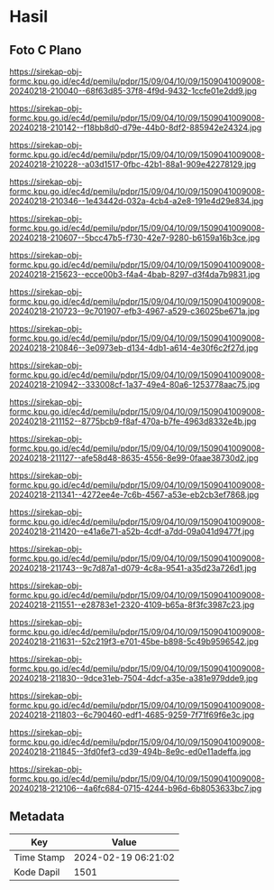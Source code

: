 # Hasil

## Foto C Plano

https://sirekap-obj-formc.kpu.go.id/ec4d/pemilu/pdpr/15/09/04/10/09/1509041009008-20240218-210040--68f63d85-37f8-4f9d-9432-1ccfe01e2dd9.jpg

https://sirekap-obj-formc.kpu.go.id/ec4d/pemilu/pdpr/15/09/04/10/09/1509041009008-20240218-210142--f18bb8d0-d79e-44b0-8df2-885942e24324.jpg

https://sirekap-obj-formc.kpu.go.id/ec4d/pemilu/pdpr/15/09/04/10/09/1509041009008-20240218-210228--a03d1517-0fbc-42b1-88a1-909e42278129.jpg

https://sirekap-obj-formc.kpu.go.id/ec4d/pemilu/pdpr/15/09/04/10/09/1509041009008-20240218-210346--1e43442d-032a-4cb4-a2e8-191e4d29e834.jpg

https://sirekap-obj-formc.kpu.go.id/ec4d/pemilu/pdpr/15/09/04/10/09/1509041009008-20240218-210607--5bcc47b5-f730-42e7-9280-b6159a16b3ce.jpg

https://sirekap-obj-formc.kpu.go.id/ec4d/pemilu/pdpr/15/09/04/10/09/1509041009008-20240218-215623--ecce00b3-f4a4-4bab-8297-d3f4da7b9831.jpg

https://sirekap-obj-formc.kpu.go.id/ec4d/pemilu/pdpr/15/09/04/10/09/1509041009008-20240218-210723--9c701907-efb3-4967-a529-c36025be671a.jpg

https://sirekap-obj-formc.kpu.go.id/ec4d/pemilu/pdpr/15/09/04/10/09/1509041009008-20240218-210846--3e0973eb-d134-4db1-a614-4e30f6c2f27d.jpg

https://sirekap-obj-formc.kpu.go.id/ec4d/pemilu/pdpr/15/09/04/10/09/1509041009008-20240218-210942--333008cf-1a37-49e4-80a6-1253778aac75.jpg

https://sirekap-obj-formc.kpu.go.id/ec4d/pemilu/pdpr/15/09/04/10/09/1509041009008-20240218-211152--8775bcb9-f8af-470a-b7fe-4963d8332e4b.jpg

https://sirekap-obj-formc.kpu.go.id/ec4d/pemilu/pdpr/15/09/04/10/09/1509041009008-20240218-211127--afe58d48-8635-4556-8e99-0faae38730d2.jpg

https://sirekap-obj-formc.kpu.go.id/ec4d/pemilu/pdpr/15/09/04/10/09/1509041009008-20240218-211341--4272ee4e-7c6b-4567-a53e-eb2cb3ef7868.jpg

https://sirekap-obj-formc.kpu.go.id/ec4d/pemilu/pdpr/15/09/04/10/09/1509041009008-20240218-211420--e41a6e71-a52b-4cdf-a7dd-09a041d9477f.jpg

https://sirekap-obj-formc.kpu.go.id/ec4d/pemilu/pdpr/15/09/04/10/09/1509041009008-20240218-211743--9c7d87a1-d079-4c8a-9541-a35d23a726d1.jpg

https://sirekap-obj-formc.kpu.go.id/ec4d/pemilu/pdpr/15/09/04/10/09/1509041009008-20240218-211551--e28783e1-2320-4109-b65a-8f3fc3987c23.jpg

https://sirekap-obj-formc.kpu.go.id/ec4d/pemilu/pdpr/15/09/04/10/09/1509041009008-20240218-211631--52c219f3-e701-45be-b898-5c49b9596542.jpg

https://sirekap-obj-formc.kpu.go.id/ec4d/pemilu/pdpr/15/09/04/10/09/1509041009008-20240218-211830--9dce31eb-7504-4dcf-a35e-a381e979dde9.jpg

https://sirekap-obj-formc.kpu.go.id/ec4d/pemilu/pdpr/15/09/04/10/09/1509041009008-20240218-211803--6c790460-edf1-4685-9259-7f71f69f6e3c.jpg

https://sirekap-obj-formc.kpu.go.id/ec4d/pemilu/pdpr/15/09/04/10/09/1509041009008-20240218-211845--3fd0fef3-cd39-494b-8e9c-ed0e11adeffa.jpg

https://sirekap-obj-formc.kpu.go.id/ec4d/pemilu/pdpr/15/09/04/10/09/1509041009008-20240218-212106--4a6fc684-0715-4244-b96d-6b8053633bc7.jpg


## Metadata

| Key        | Value               |
| ---------- | ------------------- |
| Time Stamp | 2024-02-19 06:21:02 |
| Kode Dapil | 1501                |



